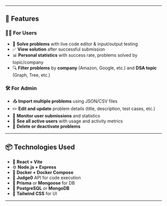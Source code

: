 
---

## 🚀 Features

### 🧑‍🎓 For Users

- 🧩 **Solve problems** with live code editor & input/output testing
- ✅ **View solution** after successful submission
- 📊 **Personal statistics** with success rate, problems solved by topic/company
- 🔍 **Filter problems** by **company** (Amazon, Google, etc.) and **DSA topic** (Graph, Tree, etc.)

### 🛠️ For Admin

- 📤 **Import multiple problems** using JSON/CSV files
- ✏️ **Edit and update** problem details (title, description, test cases, etc.)
- 👀 **Monitor user submissions** and statistics
- 👥 **See all active users** with usage and activity metrics
- 🧹 **Delete or deactivate problems**

---

## 📦 Technologies Used

- 🧠 **React + Vite**
- ⚙️ **Node.js + Express**
- 🐳 **Docker + Docker Compose**
- 📄 **Judge0** API for code execution
- 📘 **Prisma** or **Mongoose** for DB
- 🐘 **PostgreSQL** or **MongoDB**
- 🍃 **Tailwind CSS** for UI

---
